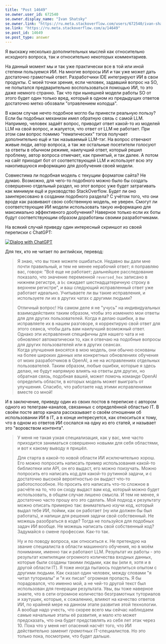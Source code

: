 ```yaml
---
title: "Post 14649"
se.owner.user_id: 672540
se.owner.display_name: "Ivan Shatsky"
se.owner.link: "https://ru.meta.stackoverflow.com/users/672540/ivan-shatsky"
se.link: "https://ru.meta.stackoverflow.com/a/14649"
se.post_id: 14649
se.post_type: answer
---
```

<p>Я выскажу несколько дополнительных мыслей как относительно исходного вопроса, так и относительно некоторых комментариев.</p>
<p>На данный момент мы и так уже практически все в той или иной степени пользуемся ИИ. На многие вопросы ИИ и так уже может дать достаточно грамотный ответ. Разработчики IDE интегрируют ИИ в свои продукты. С моей точки зрения, если человек, задавший вопрос на SO, не попытался предварительно воспользоваться помощью ИИ, то это даже немного странно. Так что при нынешней модели работы SO от этого будет один только вред, который в одном из предыдущих ответов достаточно метко обозвали &quot;отравлением колодца&quot;.</p>
<p>В каком случае нечто подобное могло бы принести реальную пользу? Если бы подобных механизм имел обратную связь с самой LLM. Например, человек задаёт вопрос, приводит ответ какой-то из моделей LLM на свой вопрос, и жалуется, что ответ от LLM не работает. При этом сам вопрос помимо &quot;тематических&quot; тэгов получает дополнительно ещё и так называемый LLM-тэг. На вопрос отвечают живые люди, автор вопроса, а так же остальные посетители голосуют за ответы в обычном режиме, наилучший ответ, который решил проблему, автор вопроса отмечает, как принятый, и так далее. А потом на сайт приходит бот от соответствующей LLM и использует всю эту накопившуюся информацию для дообучения своей модели.</p>
<p>Совместима ли подобная модель с текущим форматом сайта? Не думаю. Возможно, для чего-то подобного можно было бы создать совершенно отдельный раздел, но этот вопрос уже будет затрагивать как минимум ещё и руководство StackOverflow. Будет ли оно заинтересовано в создании подобного раздела? С учётом того, что они вроде как развивают свою собственную модель, не уверен. Смогут ли соответствующие ИИ модели использовать такую информацию для максимально эффективного дообучения? Наверное только если их боты будут соответствующим образом доработаны своими разработчиками.</p>
<p>На всякий случай приведу один интересный скриншот из своей переписки с ChatGPT:</p>
<p><a href="https://i.sstatic.net/nuZnlSfP.png" rel="nofollow noreferrer"><img src="https://i.sstatic.net/nuZnlSfP.png" alt="Dialog with ChatGPT" /></a></p>
<p>Для тех, кто не читает по английски, перевод:</p>
<blockquote>
<p>Я знаю, что вы тоже можете ошибаться. Недавно вы дали мне почти правильный, и тем не менее нерабочий ответ; я поправляю вас, говоря: &quot;Всё еще не работает; дальнейшее расследование показало, что значение переменной <code>reversed_hex</code> записано в нижнем регистре, а <code>bc</code> ожидает шестнадцатеричную строку в верхнем регистре&quot;, и ваш следующий исправленный ответ уже работает идеально. Учитываете ли вы такие исправления, и используете ли их в других чатах с другими людьми?</p>
<p>Отличный вопрос! На самом деле я не &quot;учусь&quot; на индивидуальных взаимодействиях таким образом, чтобы это изменило мои ответы для для других пользователей. Когда я делаю ошибки, а вы исправляете их в нашем разговоре, я корректирую свой ответ для этого сеанса, чтобы дать вам наилучший возможный ответ. Однако эти исправления специфичны для нашего чата и не обновляют автоматически то, как я отвечаю на подобные вопросы для других пользователей или в других сеансах.<br />
Когда улучшения вносятся в мою модель, они обычно основаны на более широких данных или конкретных обновлениях обучения от моих разработчиков в OpenAI, а не на исправлениях отдельных пользователей. Таким образом, любые ошибки, которые я здесь делаю, не будут напрямую влиять на ответы для других, но обратная связь, подобная вашей, может помочь команде OpenAI определить области, в которых модель может выиграть от улучшения. Спасибо, что работаете над этими исправлениями вместе со мной!</p>
</blockquote>
<p>И в заключение, приведу один из своих постов в переписке с автором одного из телеграм-каналов, связанных с определённой областью IT. В своём посте автор канала рассказывает о своём отношении об использовании ИИ в IT, а в конце интересуется, как относиться к тому, что в одном из ответов ИИ сослался на одну из его статей, и называет это &quot;воровством контента&quot;.</p>
<blockquote>
<p>У меня не такая узкая специализация, как у вас, мне часто приходится заниматься совершенно новыми для себя областями, и вот к какому выводу я пришёл.</p>
<p>Для старта в какой-то новой области ИИ исключительно хорош. Его можно попросить написать пример использования какой-то библиотеки или API, он его выдаст, его можно поизучать. Можно попросить его написать код для какой-то рутинной задачи, и с достаточно высокой вероятностью он выдаст что-то работоспособное. Но просить его написать что-то сложное в расчёте на то, что он сходу выдаст вам код, который можно будет использовать, в общем случае лишено смысла. И тем не менее, я достаточно часто прошу его это сделать. Мой подход к результату можно описать примерно так: внимательно изучи код, который выдал тебе ИИ, пойми, как он работает (ну или должен бы был работать), и напиши для решения задачи свой собственный. Не можешь разобраться в коде? Тогда не пользуйся для подобных задач ИИ вообще. Не можешь написать свой собственный код? Задумайся о смене профессии. Как-то так.</p>
<p>Ну и по поводу вопроса, как относиться к. Не претендую на звание специалиста в области машинного обучения, но в моём понимании, именно так и работают LLM. Результат их работы - это результат компиляции огромного количества входных данных, которые были созданы такими людьми, как вы (или я, хотя и в другой области IT). Я тоже иногда пытаюсь поделиться опытом с другими людьми. Как сказал один человек, между словами &quot;я читал туториалы&quot; и &quot;я их писал&quot; огромная пропасть. Я бы порадовался, что именно мой, а не чей-то другой текст был использован для генерации результата. Увы, вы тоже наверное знаете, что в сети огромное количество безграмотных туториалов и хаутушек, которые, к сожалению, влияют на качество ответов ИИ, по крайней мере на данном этапе развития этой технологии. А вообще надо учесть, что скорее всего мы сейчас наблюдаем самые начальные этапы её развития, и мало кто может предсказать, что она будет представлять из себя лет этак через 10. Пока что у меня нет опасений насчёт того, что ИИ действительно заменит <em>грамотных</em> IT-специалистов. Но это только пока, посмотрим, что будет дальше.</p>
</blockquote>
